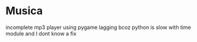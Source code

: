 # Musica
incomplete mp3 player using pygame
lagging bcoz python is slow with time module and I dont know a fix

